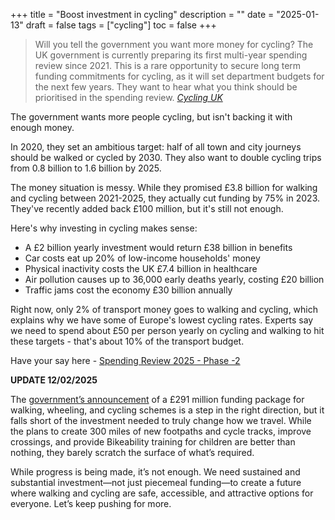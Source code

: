 +++
title = "Boost investment in cycling"
description = ""
date = "2025-01-13"
draft = false
tags = ["cycling"]
toc = false
+++

> Will you tell the government you want more money for cycling? The UK government is currently preparing its first multi-year spending review since 2021. This is a rare opportunity to secure long term funding commitments for cycling, as it will set department budgets for the next few years. They want to hear what you think should be prioritised in the spending review. *[Cycling UK](w.cyclinguk.org/cycle-campaigning)*

The government wants more people cycling, but isn't backing it with enough money.

In 2020, they set an ambitious target: half of all town and city journeys should be walked or cycled by 2030. They also want to double cycling trips from 0.8 billion to 1.6 billion by 2025.

The money situation is messy. While they promised £3.8 billion for walking and cycling between 2021-2025, they actually cut funding by 75% in 2023. They've recently added back £100 million, but it's still not enough.

Here's why investing in cycling makes sense:

- A £2 billion yearly investment would return £38 billion in benefits
- Car costs eat up 20% of low-income households' money
- Physical inactivity costs the UK £7.4 billion in healthcare
- Air pollution causes up to 36,000 early deaths yearly, costing £20 billion
- Traffic jams cost the economy £30 billion annually

Right now, only 2% of transport money goes to walking and cycling, which explains why we have some of Europe's lowest cycling rates. Experts say we need to spend about £50 per person yearly on cycling and walking to hit these targets - that's about 10% of the transport budget.

Have your say here - [Spending Review 2025 - Phase -2](https://www.smartsurvey.co.uk/s/SpendingReview25/)

**UPDATE 12/02/2025**

The [government’s announcement](https://www.gov.uk/government/news/almost-300-million-to-gear-up-new-walking-wheeling-and-cycling-schemes) of a £291 million funding package for walking, wheeling, and cycling schemes is a step in the right direction, but it falls short of the investment needed to truly change how we travel. While the plans to create 300 miles of new footpaths and cycle tracks, improve crossings, and provide Bikeability training for children are better than nothing, they barely scratch the surface of what’s required.

While progress is being made, it’s not enough. We need sustained and substantial investment—not just piecemeal funding—to create a future where walking and cycling are safe, accessible, and attractive options for everyone. Let’s keep pushing for more.